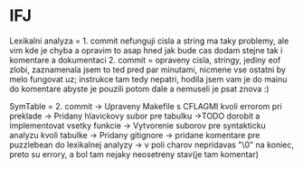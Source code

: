 # IFJ

Lexikalni analyza = 1. commit
  nefunguji cisla a string ma taky problemy, ale vim kde je chyba a opravim to asap hned jak bude cas
  dodam stejne tak i komentare a dokumentaci
  2. commit = opraveny cisla, stringy, jediny eof zlobi, zaznamenala jsem to ted pred par minutami, nicmene vse ostatni by melo fungovat uz;
  instrukce tam tedy nepatri, hodila jsem vam je do mainu do komentare abyste je pouzili potom dale a nemuseli je psat znova :)

SymTable = 2. commit 
  -> Upraveny Makefile s CFLAGMI kvoli errorom pri preklade
  -> Pridany hlavickovy subor pre tabulku ->TODO dorobit a implementovat vsetky funkcie
  -> Vytvorenie suborov pre syntakticku analyzu kvoli tabulke
  -> Pridany gitignore
  -> pridane komentare pre puzzlebean do lexikalnej analyzy -> v poli charov nepridavas "\0" na koniec, preto su errory, a bol tam nejaky neosetreny stav(je tam komentar)
  
